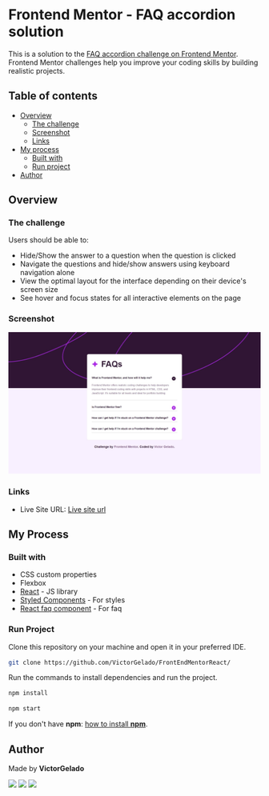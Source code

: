 # Frontend Mentor - FAQ accordion solution

This is a solution to the [FAQ accordion challenge on Frontend Mentor](https://www.frontendmentor.io/challenges/faq-accordion-wyfFdeBwBz). Frontend Mentor challenges help you improve your coding skills by building realistic projects. 

## Table of contents

- [Overview](#overview)
  - [The challenge](#the-challenge)
  - [Screenshot](#screenshot)
  - [Links](#links)
- [My process](#my-process)
  - [Built with](#built-with)
  - [Run project](#run-project)
- [Author](#author)

## Overview

### The challenge

Users should be able to:

- Hide/Show the answer to a question when the question is clicked
- Navigate the questions and hide/show answers using keyboard navigation alone
- View the optimal layout for the interface depending on their device's screen size
- See hover and focus states for all interactive elements on the page

### Screenshot

![Image preview](./screenshot.jpg)

### Links
- Live Site URL: [Live site url](https://faq-accordion-victor.netlify.app/)

## My Process

### Built with

- CSS custom properties
- Flexbox
- [React](https://reactjs.org/) - JS library
- [Styled Components](https://styled-components.com/) - For styles
- [React faq component](https://www.npmjs.com/package/react-faq-component) - For faq

### Run Project

Clone this repository on your machine and open it in your preferred IDE.

```bash
git clone https://github.com/VictorGelado/FrontEndMentorReact/
```

Run the commands to install dependencies and run the project.

```bash
npm install
```

```bash
npm start
```

If you don't have **npm**: [how to install **npm**](https://www.npmjs.com/package/npm).

## Author

Made by **VictorGelado**

<div>
  <a href="https://www.instagram.com/victorgelado_dev/" target="_blank"><img src="https://img.shields.io/badge/Instagram-E4405F?style=for-the-badge&logo=instagram&logoColor=white"></a>
  <a href="https://www.linkedin.com/in/victorgelado/" target="_blank"/><img src="https://img.shields.io/badge/LinkedIn-0077B5?style=for-the-badge&logo=linkedin&logoColor=white"/></a>
  <a href="mailto:victorgeladocontato@gmail.com" target="_blank"><img src="https://img.shields.io/badge/Gmail-D14836?style=for-the-badge&logo=gmail&logoColor=white"/>
</div>

